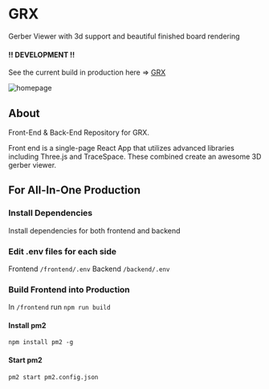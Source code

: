 # GRX

Gerber Viewer with 3d support and beautiful finished board rendering

#### !! DEVELOPMENT !!

See the current build in production here => [GRX](http://grx.creery.org)

![homepage](/frontend/public/GIFs/full.gif)

## About

Front-End & Back-End Repository for GRX.

Front end is a single-page React App that utilizes advanced libraries including Three.js and TraceSpace. These combined create an awesome 3D gerber viewer.

## For All-In-One Production

### Install Dependencies

Install dependencies for both frontend and backend

### Edit .env files for each side

Frontend `/frontend/.env`
Backend `/backend/.env`

### Build Frontend into Production

In `/frontend` run `npm run build`

#### Install pm2

```
npm install pm2 -g
```

#### Start pm2

```
pm2 start pm2.config.json
```
